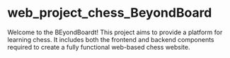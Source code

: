 # web_project_chess_BeyondBoard

Welcome to the BEyondBoardt! This project aims to provide a platform for learning chess. It includes both the frontend and backend components required to create a fully functional web-based chess website.

